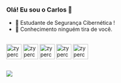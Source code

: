 ### Olá! Eu sou o Carlos 👋

- 🔭 Estudante de Segurança Cibernética !
- 🔮 Conhecimento ninguém tira de você.



<div style="display: inline_block"><br>
  <img align="center" alt="zyperch" height="40" width="40" src="https://cdn.jsdelivr.net/gh/devicons/devicon/icons/python/python-original-wordmark.svg">
  <img align="center" alt="zyperch" height="40" width="40" src="https://cdn.jsdelivr.net/gh/devicons/devicon/icons/mysql/mysql-original-wordmark.svg" />
  <img align="center" alt="zyperch" height="40" width="40" src="https://raw.githubusercontent.com/devicons/devicon/refs/tags/v2.16.0/icons/docker/docker-original-wordmark.svg" />
  <img align="center" alt="zyperch" height="40" width="40" src="https://raw.githubusercontent.com/devicons/devicon/refs/tags/v2.16.0/icons/go/go-original-wordmark.svg" />
  <img align="center" alt="zyperch" height="40" width="40" src="https://raw.githubusercontent.com/devicons/devicon/refs/tags/v2.16.0/icons/linux/linux-original.svg" />

          
  
          
  
</div>

##

<div> 
  <a href="https://www.instagram.com/carlos_dhenrique/" target="_blank"><img src="https://img.shields.io/badge/-Instagram-%23E4405F?style=for-the-badge&logo=instagram&logoColor=white" target="_blank"></a>
